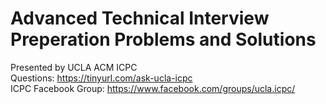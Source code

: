# Advanced Technical Interview Preperation Problems and Solutions
Presented by UCLA ACM ICPC   
Questions: https://tinyurl.com/ask-ucla-icpc  
ICPC Facebook Group: https://www.facebook.com/groups/ucla.icpc/
